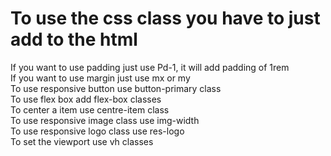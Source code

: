 <h1>To use the css class you have to just add to the html</h1>
<div>
If you want to use padding just use Pd-1, it will add padding of 1rem <br>
If you want to use margin just use mx or my <br>
To use responsive button use button-primary class <br>
To use flex box add flex-box classes <br>
To center a item use centre-item class <br>
To use responsive image class use img-width <br>
To use responsive logo class use res-logo <br>
To set the viewport use vh classes <br>
</div>